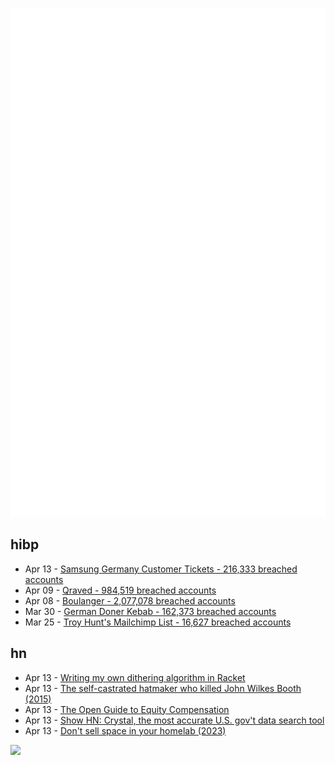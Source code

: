 ![Metrics](https://raw.githubusercontent.com/phixion/phixion/master/metrics.svg)

## hibp

<!--
for https://github.com/phixion/phixion/blob/main/.github/workflows/feeds.yml
-->
<!--START_SECTION:haveibeenpwnd-->
- Apr 13 - [Samsung Germany Customer Tickets - 216,333 breached accounts](https://haveibeenpwned.com/PwnedWebsites#SamsungGermany)
- Apr 09 - [Qraved - 984,519 breached accounts](https://haveibeenpwned.com/PwnedWebsites#Qraved)
- Apr 08 - [Boulanger - 2,077,078 breached accounts](https://haveibeenpwned.com/PwnedWebsites#Boulanger)
- Mar 30 - [German Doner Kebab - 162,373 breached accounts](https://haveibeenpwned.com/PwnedWebsites#GermanDonerKebab)
- Mar 25 - [Troy Hunt's Mailchimp List - 16,627 breached accounts](https://haveibeenpwned.com/PwnedWebsites#TroyHuntMailchimpList)
<!--END_SECTION:haveibeenpwnd-->

## hn

<!--
for https://github.com/phixion/phixion/blob/main/.github/workflows/feeds.yml
-->
<!--START_SECTION:hn-->
- Apr 13 - [Writing my own dithering algorithm in Racket](https://amanvir.com/blog/writing-my-own-dithering-algorithm-in-racket)
- Apr 13 - [The self-castrated hatmaker who killed John Wilkes Booth (2015)](https://www.washingtonian.com/2015/04/12/the-man-who-killed-john-wilkes-booth/)
- Apr 13 - [The Open Guide to Equity Compensation](https://github.com/jlevy/og-equity-compensation)
- Apr 13 - [Show HN: Crystal, the most accurate U.S. gov't data search tool](https://askcrystal.info/)
- Apr 13 - [Don't sell space in your homelab (2023)](https://grumpy.systems/2023/please-dont-sell-space-in-your-homelab/)
<!--END_SECTION:hn-->

<!--
for https://yhype.me
-->
![](https://hit.yhype.me/github/profile?user_id=13013670)
